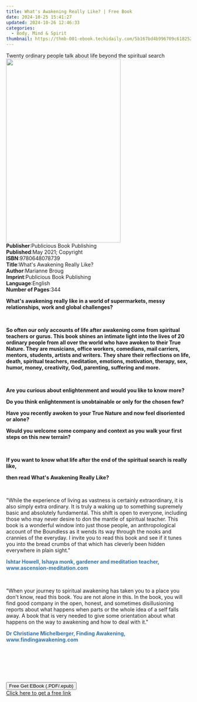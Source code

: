 ```yaml
---
title: What's Awakening Really Like? | Free Book
date: 2024-10-25 15:41:27
updated: 2024-10-26 12:46:33
categories:
  - Body, Mind & Spirit
thumbnail: https://thmb-001-ebook.techidaily.com/5b167bd4b996709c618252db0c0cfc40ec5799486d722398e1556cce37bd07a6.jpg
---
```

<main id="book-container">
  <div class="flex flex-col">
    <div class="book-brief flex-1 py-6 px-4 sm:p-6 md:py-10 md:px-8">
      <!-- brief-->
      <div class="book-brief-main">
        Twenty ordinary people talk about life beyond the spiritual search
      </div>
    </div>
    <div
      class="book-meta-info flex-1 grid gap-4 col-start-1 col-end-3 row-start-1 sm:mb-6 sm:grid-cols-4 lg:gap-6 lg:col-start-2 lg:row-end-6 lg:row-span-6 lg:mb-0"
    >
      <div
        class="book-meta-info-left place-content-center mt-4 p-4 text-sm leading-6 col-start-2 col-span-2 dark:text-slate-400"
      >
        <img
          class="w-full h-500 object-cover rounded-lg sm:h-255 sm:col-span-2 lg:col-span-full"
          src="https://img-001-ebook.techidaily.com/7199a2a2da7f3da6ac7c7f2551009f2606d8ec944f1be50486daf7afbfa072a7.jpg"
          alt=""
          width="312"
          height="500"
        />
      </div>
      <div
        class="book-meta-info-right mt-2 col-start-1 row-start-2 col-span-3 self-center"
      >
        <!-- meta data  -->
        <div class="flex flex-col px-4 md:px-8">
          <div class="flex-1">
            <strong>Publisher</strong>:<span class="px-2"
              >Publicious Book Publishing</span
            >
          </div>
          <div class="flex-1">
            <strong>Published</strong>:<span class="px-2"
              >May 2021; Copyright</span
            >
          </div>
          <div class="flex-1">
            <strong>ISBN</strong>:<span class="px-2">9780648078739</span>
          </div>
          <div class="flex-1">
            <strong>Title</strong>:<span class="px-2"
              >What&#39;s Awakening Really Like?</span
            >
          </div>
          <div class="flex-1">
            <strong>Author</strong>:<span class="px-2">Marianne Broug</span>
          </div>
          <div class="flex-1">
            <strong>Imprint</strong>:<span class="px-2"
              >Publicious Book Publishing</span
            >
          </div>
          <div class="flex-1">
            <strong>Language</strong>:<span class="px-2">English</span>
          </div>
          <div class="flex-1">
            <strong>Number of Pages</strong>:<span class="px-2">344</span>
          </div>
        </div>
      </div>
    </div>
    <div class="book-description flex-1 py-6 px-4 sm:p-6 md:py-10 md:px-8">
      <div class="book-description-main">
        <div accordion-content="" id="description">
          <p>
            <strong
              >What's awakening really like in a world of supermarkets, messy
              relationships, work and global challenges?</strong
            >
          </p>
          <p><strong>&nbsp;</strong></p>
          <p>
            <strong
              >So often our only accounts of life after awakening come from
              spiritual teachers or gurus. This book shines an intimate light
              into the lives of 20 ordinary people from all over the world who
              have awoken to their True Nature. They are musicians, office
              workers, comedians, mail carriers, mentors, students, artists and
              writers. They share their reflections on life, death, spiritual
              teachers, meditation, emotions, motivation, therapy, sex, humor,
              money, creativity, God, parenting, suffering and more.</strong
            >
          </p>
          <p><strong>&nbsp;</strong></p>
          <p>
            <strong
              >Are you curious about enlightenment and would you like to know
              more?</strong
            >
          </p>
          <p>
            <strong
              >Do you think enlightenment is unobtainable or only for the chosen
              few?</strong
            >
          </p>
          <p>
            <strong
              >Have you recently awoken to your True Nature and now feel
              disoriented or alone?</strong
            >
          </p>
          <p>
            <strong
              >Would you welcome some company and context as you walk your first
              steps on this new terrain?</strong
            >
          </p>
          <p><strong>&nbsp;</strong></p>
          <p>
            <strong
              >If you want to know what life after the end of the spiritual
              search is really like,</strong
            >
          </p>
          <p><strong>then read What's Awakening Really Like?</strong></p>
          <p><strong>&nbsp;</strong></p>
          <p>
            "While the experience of living as vastness is certainly
            extraordinary, it is also simply extra ordinary.&nbsp;It is truly a
            waking up to something supremely basic and absolutely fundamental.
            This shift is open to everyone, including those who may never desire
            to don the mantle of spiritual teacher. This book is a wonderful
            window into just those people, an anthropological account of the
            Boundless as it wends its way through the nooks and crannies of the
            everyday. I invite you to read this book and see if it tunes you
            into the bread crumbs of that which has cleverly been hidden
            everywhere in plain sight."
          </p>
          <p>
            <strong style="color: rgb(46, 116, 181)"
              >Ishtar Howell, Ishaya monk, gardener and meditation teacher,
              www.ascension-meditation.com</strong
            >
          </p>
          <p><span style="color: rgb(46, 116, 181)">&nbsp;</span></p>
          <p>
            "When your journey to spiritual awakening has taken you to a place
            you don't know, read this book. You are not alone in this. In the
            book, you will find good company in the open, honest, and sometimes
            disillusioning reports about what happens when parts or the whole
            idea of a self falls away. A book that is very needed to give some
            orientation about what happens on the way to awakening and how to
            deal with it."
          </p>
          <p>
            <strong style="color: rgb(46, 116, 181)"
              >Dr Christiane Michelberger, Finding Awakening,
              www.findingawakening.com</strong
            >
          </p>
          <p><br /></p>
          <p><br /></p>
          <p>
            <strong style="color: rgb(46, 116, 181)"><span></span></strong>
          </p>
          <p><br /></p>
        </div>
        <div class="accordion-fader"></div>
      </div>
    </div>
    <div class="book-excerpts flex-1 py-6 px-4 sm:p-6 md:py-10 md:px-8"></div>
    <div
      class="book-about-author flex-1 py-6 px-4 sm:p-6 md:py-10 md:px-8"
    ></div>
    <div class="book-free-get flex-1 py-6 px-4 sm:p-6 md:py-10 md:px-8">
      <button
        id="btn-free-get"
        class="bg-blue-500 hover:bg-blue-700 text-white font-bold py-2 px-4 rounded"
      >
        Free Get EBook (.PDF/.epub)
      </button>
      <div id="countdown-display" class="px-2 text-lg mt-2"></div>
      <a
        id="free-link"
        class="hidden bg-blue-500 hover:bg-blue-700 text-white font-bold py-2 px-4 rounded"
        href="https://www.ebooks.com/en-us/book/210285395/what-s-awakening-really-like/marianne-broug/"
        target="_blank"
        >Click here to get a free link</a
      >
    </div>
    <script>
      let countdownTime = 0;
      let countdownInterval = null;
      document
        .getElementById('btn-free-get')
        .addEventListener('click', startCountdown);
      function startCountdown() {
        countdownTime = new Date().getTime() + 60000 * 3;
        countdownInterval = setInterval(updateCountdown, 1000);
        document.getElementById('btn-free-get').disabled = true;
        document
          .getElementById('btn-free-get')
          .classList.add('bg-gray-500', 'cursor-not-allowed');
      }
      function updateCountdown() {
        let currentTime = new Date().getTime();
        let timeLeft = countdownTime - currentTime;
        let secondsLeft = Math.floor(timeLeft / 1000);
        document.getElementById('countdown-display').innerHTML =
          `Remaining time: ${secondsLeft} seconds.`;
        if (secondsLeft <= 0) {
          clearInterval(countdownInterval);
          document.getElementById('btn-free-get').classList.add('hidden');
          document.getElementById('free-link').classList.remove('hidden');
          document.getElementById('countdown-display').innerHTML = '';
        }
      }
    </script>
  </div>
</main>
